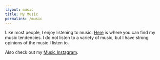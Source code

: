 ```yaml
---
layout: music
title: My Music
permalink: /music
---
```


Like most people, I enjoy listening to music. [Here](https://www.last.fm/user/aidenva) is where you can find my music tendencies. I do not listen to a variety of music, but I have strong opinions of the music I listen to.

Also check out my [Music Instagram](https://instagram.com/le.clarion.call).

<div id="pixlee_container"></div><script type="text/javascript">window.PixleeAsyncInit = function() {Pixlee.init({apiKey:'uUTd6U3H0V0_mpE0m6ha'});Pixlee.addSimpleWidget({widgetId:'36290'});};</script><script src="//instafeed.assets.pxlecdn.com/assets/pixlee_widget_1_0_0.js"></script>